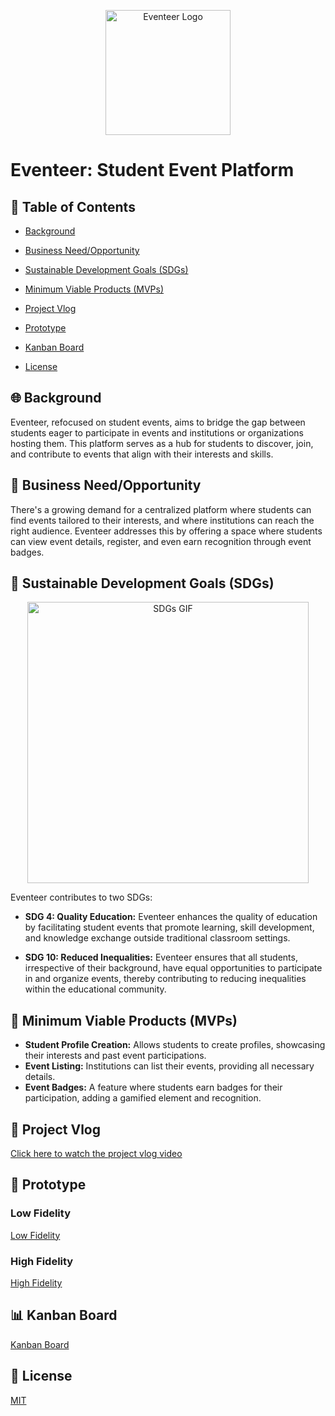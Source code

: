 <p align="center">
  <img src="https://github.com/M-Alharbi/Eventeer/blob/main/Images/Eventeer%20Logo.png" alt="Eventeer Logo" width="200"/> <!-- Adjust the width value as needed -->
</p>


# Eventeer: Student Event Platform

## 📌 Table of Contents
- [Background](#-background)

- [Business Need/Opportunity](#-business-needopportunity)

- [Sustainable Development Goals (SDGs)](#-sustainable-development-goals-sdgs)

- [Minimum Viable Products (MVPs)](#-minimum-viable-products-mvps)

- [Project Vlog](#-project-vlog)
  
- [Prototype](#-prototype)
  
- [Kanban Board](#-kanban-board)

- [License](#-license)

## 🌐 Background
Eventeer, refocused on student events, aims to bridge the gap between students eager to participate in events and institutions or organizations hosting them. This platform serves as a hub for students to discover, join, and contribute to events that align with their interests and skills.

## 💼 Business Need/Opportunity
There's a growing demand for a centralized platform where students can find events tailored to their interests, and where institutions can reach the right audience. Eventeer addresses this by offering a space where students can view event details, register, and even earn recognition through event badges.

## 🌿 Sustainable Development Goals (SDGs)
<p align="center">
  <img src="https://github.com/M-Alharbi/Eventeer/blob/main/Images/SDGs.gif" width="450" alt="SDGs GIF">
</p>
Eventeer contributes to two SDGs:

- **SDG 4: Quality Education:** Eventeer enhances the quality of education by facilitating student events that promote learning, skill development, and knowledge exchange outside traditional classroom settings.
  
- **SDG 10: Reduced Inequalities:** Eventeer ensures that all students, irrespective of their background, have equal opportunities to participate in and organize events, thereby contributing to reducing inequalities within the educational community.

## 🚀 Minimum Viable Products (MVPs)
- **Student Profile Creation:** Allows students to create profiles, showcasing their interests and past event participations.
- **Event Listing:** Institutions can list their events, providing all necessary details.
- **Event Badges:** A feature where students earn badges for their participation, adding a gamified element and recognition.

## 🎥 Project Vlog
[Click here to watch the project vlog video](https://youtu.be/o6N7KFMDbKE)


## 🎨 Prototype

### Low Fidelity
[Low Fidelity](https://github.com/M-Alharbi/Eventeer/blob/main/Prototype/LowFidelity.pdf)
### High Fidelity
[High Fidelity](https://github.com/M-Alharbi/Eventeer/blob/main/Prototype/HighFidelity.pdf)


## 📊 Kanban Board
[Kanban Board](https://github.com/M-Alharbi/Eventeer/blob/main/Images/Kanban.png)

## 📜 License
[MIT](#)
